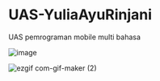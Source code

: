 # UAS-YuliaAyuRinjani
UAS pemrograman mobile multi bahasa


![image](https://user-images.githubusercontent.com/95527943/149609227-e4b78995-8581-436f-9de8-63a411ec3c44.png)

![ezgif com-gif-maker (2)](https://user-images.githubusercontent.com/95527943/149609245-4d1d1e2c-59e9-4905-b7b0-fd9116b7e813.gif)
